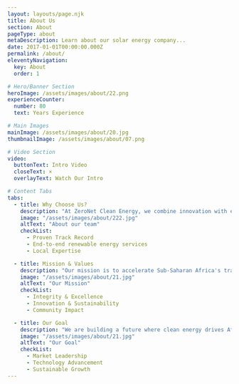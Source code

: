 ```yaml
---
layout: layouts/page.njk
title: About Us
section: About
pageType: about
metaDescription: Learn about our solar energy company...
date: 2017-01-01T00:00:00.000Z
permalink: /about/
eleventyNavigation:
  key: About
  order: 1

# Hero/Banner Section
heroImage: /assets/images/about/22.png
experienceCounter:
  number: 80
  text: Years Experience

# Main Images
mainImage: /assets/images/about/20.jpg
thumbnailImage: /assets/images/about/07.png

# Video Section
video:
  buttonText: Intro Video
  closeText: ×
  overlayText: Watch Our Intro

# Content Tabs
tabs:
  - title: Why Choose Us?
    description: "At ZeroNet Clean Energy, we combine innovation with expertise to lead Uganda's renewable energy transition. As an established Independent Power Producer since 2021, we deliver comprehensive end-to-end renewable energy solutions that transform how businesses access and utilize clean energy."
    image: "/assets/images/about/222.jpg"
    altText: "About our team"
    checkList:
      - Proven Track Record
      - End-to-end renewable energy services
      - Local Expertise

  - title: Mission & Values
    description: "Our mission is to accelerate Sub-Saharan Africa's transition to sustainable energy by providing reliable, affordable, and clean power solutions. We are guided by core values that shape every aspect of our operations and relationships."
    image: "/assets/images/about/21.jpg"
    altText: "Our Mission"
    checkList:
      - Integrity & Excellence
      - Innovation & Sustainability
      - Community Impact

  - title: Our Goal
    description: "We are building a future where clean energy drives Africa's sustainable development. With clear objectives and a strategic roadmap, we aim to expand our impact across Sub-Saharan Africa while maintaining our commitment to excellence and sustainability."
    image: "/assets/images/about/21.jpg"
    altText: "Our Goal"
    checkList:
      - Market Leadership
      - Technology Advancement
      - Sustainable Growth
---
```

